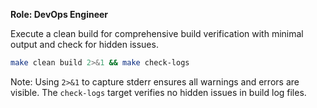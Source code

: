 **Role: DevOps Engineer**

Execute a clean build for comprehensive build verification with minimal output and check for hidden issues.

```bash
make clean build 2>&1 && make check-logs
```

Note: Using `2>&1` to capture stderr ensures all warnings and errors are visible. The `check-logs` target verifies no hidden issues in build log files.